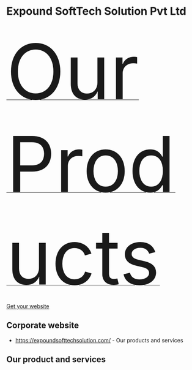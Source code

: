 <h1>Expound SoftTech Solution Pvt Ltd</h1>

<a href="https://expertcoderz.com/"><span style="font-size:200px;">Our Products</span></a><br/>
<a href="https://bappadesigns.com/">Get your website</a>
<h2>Corporate website</h2>
<ul><li><a href="https://expoundsofttechsolution.com/">https://expoundsofttechsolution.com/</a> - Our products and services<br/>
  </li></ul>


<h2>Our product and services</h2>
<p></p>
